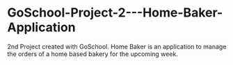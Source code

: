 # GoSchool-Project-2---Home-Baker-Application
2nd Project created with GoSchool. Home Baker is an application to manage the orders of a home based bakery for the upcoming week.
